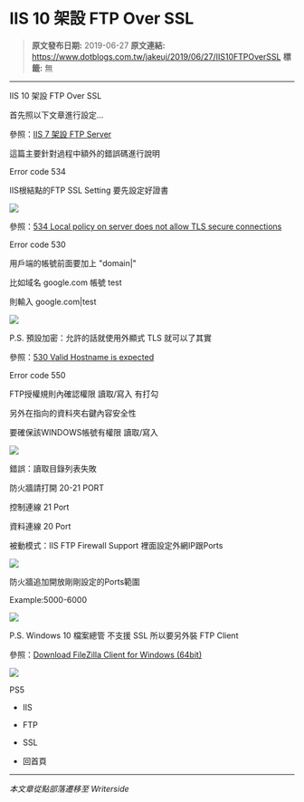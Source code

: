 # IIS 10 架設 FTP Over SSL

> **原文發布日期:** 2019-06-27
> **原文連結:** https://www.dotblogs.com.tw/jakeuj/2019/06/27/IIS10FTPOverSSL
> **標籤:** 無

---

IIS 10 架設 FTP Over SSL

首先照以下文章進行設定...

參照：[IIS 7 架設 FTP Server](http://my-fish-it.blogspot.com/2012/09/ss-iis-7-ftp-server.html)

這篇主要針對過程中額外的錯誤碼進行說明

Error code 534

IIS根結點的FTP SSL Setting 要先設定好證書

![](https://dotblogsfile.blob.core.windows.net/user/jakeuj/6a859fa1-0539-4097-bd49-b3d0931e52df/1561625750_91979.PNG)

參照：[534 Local policy on server does not allow TLS secure connections](https://forums.iis.net/p/1147315/1860794.aspx#1860794)

Error code 530

用戶端的帳號前面要加上 "domain|"

比如域名 google.com 帳號 test

則輸入 google.com|test

![](https://dotblogsfile.blob.core.windows.net/user/jakeuj/6a859fa1-0539-4097-bd49-b3d0931e52df/1561625617_91844.PNG)

P.S. 預設加密：允許的話就使用外顯式 TLS 就可以了其實

參照：[530 Valid Hostname is expected](https://poychang.github.io/ftp-530-valid-hostname-is-expected/)

Error code 550

FTP授權規則內確認權限 讀取/寫入 有打勾

另外在指向的資料夾右鍵內容安全性

要確保該WINDOWS帳號有權限 讀取/寫入

![](https://dotblogsfile.blob.core.windows.net/user/jakeuj/6a859fa1-0539-4097-bd49-b3d0931e52df/1561625808_79574.PNG)

錯誤：讀取目錄列表失敗

防火牆請打開 20-21 PORT

控制連線 21 Port

資料連線 20 Port

被動模式：IIS FTP Firewall Support 裡面設定外網IP跟Ports

![](https://dotblogsfile.blob.core.windows.net/user/jakeuj/6a859fa1-0539-4097-bd49-b3d0931e52df/1564561715_68958.png)

防火牆追加開放剛剛設定的Ports範圍

Example:5000-6000

![](https://dotblogsfile.blob.core.windows.net/user/jakeuj/6a859fa1-0539-4097-bd49-b3d0931e52df/1564561727_5422.png)

P.S. Windows 10 檔案總管 不支援 SSL 所以要另外裝 FTP Client

參照：[Download FileZilla Client for Windows (64bit)](https://filezilla-project.org/download.php?type=client)

![](https://card.psnprofiles.com/1/jakeuj.png)

PS5

* IIS
* FTP
* SSL

* 回首頁

---

*本文章從點部落遷移至 Writerside*
